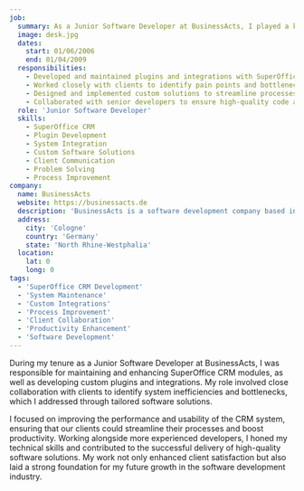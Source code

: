```yaml
---
job:
  summary: As a Junior Software Developer at BusinessActs, I played a key role in maintaining and enhancing SuperOffice CRM modules. I developed custom integrations and solutions tailored to client needs, which improved system efficiency and client satisfaction.
  image: desk.jpg
  dates:
    start: 01/06/2006
    end: 01/04/2009
  responsibilities:
    - Developed and maintained plugins and integrations with SuperOffice CRM.
    - Worked closely with clients to identify pain points and bottlenecks in the CRM system.
    - Designed and implemented custom solutions to streamline processes and improve productivity.
    - Collaborated with senior developers to ensure high-quality code and adherence to project deadlines.
  role: 'Junior Software Developer'
  skills:
    - SuperOffice CRM
    - Plugin Development
    - System Integration
    - Custom Software Solutions
    - Client Communication
    - Problem Solving
    - Process Improvement
company:
  name: BusinessActs
  website: https://businessacts.de
  description: 'BusinessActs is a software development company based in Cologne, Germany, specializing in SuperOffice CRM solutions and custom integrations that enhance business processes.'
  address:
    city: 'Cologne'
    country: 'Germany'
    state: 'North Rhine-Westphalia'
  location:
    lat: 0
    long: 0
tags:
  - 'SuperOffice CRM Development'
  - 'System Maintenance'
  - 'Custom Integrations'
  - 'Process Improvement'
  - 'Client Collaboration'
  - 'Productivity Enhancement'
  - 'Software Development'
---
```


During my tenure as a Junior Software Developer at BusinessActs, I was responsible for maintaining and enhancing SuperOffice CRM modules, as well as developing custom plugins and integrations. My role involved close collaboration with clients to identify system inefficiencies and bottlenecks, which I addressed through tailored software solutions.

I focused on improving the performance and usability of the CRM system, ensuring that our clients could streamline their processes and boost productivity. Working alongside more experienced developers, I honed my technical skills and contributed to the successful delivery of high-quality software solutions. My work not only enhanced client satisfaction but also laid a strong foundation for my future growth in the software development industry.
